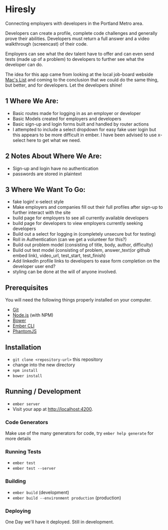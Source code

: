 # Hiresly

Connecting employers with developers in the Portland Metro area.

Developers can create a profile, complete code challenges and generally prove their abilities. Developers must return a full answer and a video walkthrough (screencast) of their code.

Employers can see what the dev talent have to offer and can even send tests  (made up of a problem) to developers to further see what the developer can do.

The idea for this app came from looking at the local job-board webside [Mac's List](https://www.macslist.org/) and coming to the conclusion that we could do the same thing, but better, and for developers. Let the developers shine!

## 1 Where We Are:

* Basic routes made for logging in as an employer or developer
* Basic Models created for employers and developers
* Basic sign-up and login forms built and handled by router actions
* I attempted to include a select dropdown for easy fake user login but this appears to be more difficult in ember. I have been advised to use x-select here to get what we need.

## 2 Notes About Where We Are:

* Sign-up and login have no authentication
* passwords are stored in plaintext

## 3 Where We Want To Go:

* fake login! x-select style
* Make employers and companies fill out their full profiles after sign-up to further interact with the site
* build page for employers to see all currently available developers
* build page for developers to view employers currently seeking developers
* Build out a select for logging in (completely unsecure but for testing)
* Roll in Authentication (can we get a volunteer for this?)
* Build out problem model (consisting of title, body, author, difficulty)
* Build out test model (consisting of problem, answer_text(or github embed link), video_url, test_start, test_finish)
* Add linkedIn profile links to developers to ease form completion on the developer user end?
* styling can be done at the will of anyone involved.

## Prerequisites

You will need the following things properly installed on your computer.

* [Git](http://git-scm.com/)
* [Node.js](http://nodejs.org/) (with NPM)
* [Bower](http://bower.io/)
* [Ember CLI](http://www.ember-cli.com/)
* [PhantomJS](http://phantomjs.org/)

## Installation

* `git clone <repository-url>` this repository
* change into the new directory
* `npm install`
* `bower install`

## Running / Development

* `ember server`
* Visit your app at [http://localhost:4200](http://localhost:4200).

### Code Generators

Make use of the many generators for code, try `ember help generate` for more details

### Running Tests

* `ember test`
* `ember test --server`

### Building

* `ember build` (development)
* `ember build --environment production` (production)

### Deploying

One Day we'll have it deployed. Still in development.
